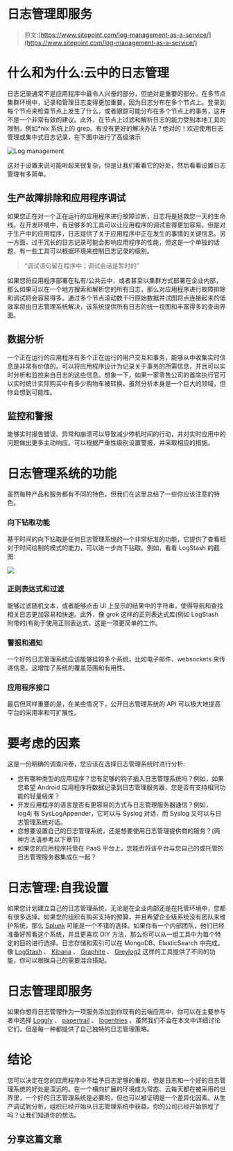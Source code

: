 # 日志管理即服务

> 原文:[https://www.sitepoint.com/log-management-as-a-service/](https://www.sitepoint.com/log-management-as-a-service/)

# 什么和为什么:云中的日志管理

日志记录通常不是应用程序中最令人兴奋的部分，但绝对是重要的部分。在多节点集群环境中，记录和管理日志变得更加重要，因为日志分布在多个节点上。登录到每个节点来检查节点上发生了什么，或者跟踪可能分布在多个节点上的事务，这并不是一个非常有效的建议。此外，在节点上过滤和解析日志的能力受到本地工具的限制，例如*nix 系统上的 grep。有没有更好的解决办法？绝对的！欢迎使用日志管理或集中式日志记录，在下图中进行了高级演示

![Log management](../Images/df1cf04659f5da3af9146ccf450cb522.png)

这对于设置来说可能听起来很复杂，但是让我们看看它的好处，然后看看设置日志管理有多简单。

## 生产故障排除和应用程序调试

如果您正在对一个正在运行的应用程序进行故障诊断，日志将是拯救您一天的生命线。在开发环境中，有足够多的工具可以让应用程序的调试变得更加容易。但是对于生产中的应用程序，日志提供了关于应用程序中正在发生的事情的关键信息。另一方面，过于冗长的日志记录可能会影响应用程序的性能，但这是一个单独的话题，有一些工具可以根据环境来控制日志记录的级别。

> “调试语句留在程序中；调试会话是暂时的”

如果您将应用程序部署在私有/公共云中，或者甚至以集群方式部署在企业内部，那么如果可以在一个地方搜索和解析您的所有日志，那么对应用程序进行故障排除和调试将会容易得多。通过多个节点滚动数千行原始数据并试图将点连接起来的低效率将由日志管理系统解决，该系统提供所有日志的统一视图和丰富得多的查询界面。

## 数据分析

一个正在运行的应用程序有多个正在运行的用户交互和事务，能够从中收集实时信息是非常有价值的。可以将应用程序设计为记录关于事务的所需信息，并且可以实时分析和监控来自日志的这些信息。想象一下，如果一家零售公司的首席执行官可以实时统计实际购买中有多少购物车被转换。虽然分析本身是一个巨大的领域，但你会想到可能性。

## 监控和警报

能够实时报告错误、异常和崩溃可以导致减少停机时间的行动，并对实时应用中的问题做出更多主动响应。可以根据严重性级别设置警报，并采取相应的措施。

# 日志管理系统的功能

虽然每种产品和服务都有不同的特色，但我们在这里总结了一些你应该注意的特色。

### 向下钻取功能

基于时间的向下钻取是任何日志管理系统的一个非常标准的功能，它提供了查看相对于时间绘制的模式的能力，可以进一步向下钻取。例如，看看 LogStash 的截图:

![](../Images/01f4de728cb1ecf85a4ded64eb79e78e.png)

### 正则表达式和过滤

能够过滤随机文本，或者能够点击 UI 上显示的结果中的字符串，使得导航和查找相关日志更加容易和快速。此外，像 grok 这样的正则表达式库(例如 LogStash 附带的)有助于使用正则表达式，这是一项更简单的工作。

### 警报和通知

一个好的日志管理系统应该能够挂钩多个系统，比如电子邮件、websockets 来传递信息。这增加了系统的覆盖范围和有用性。

### 应用程序接口

最后但同样重要的是，在某些情况下，公开日志管理系统的 API 可以极大地提高平台的采用率和可扩展性。

# 要考虑的因素

这是一份明确的调查问卷，您应该在选择日志管理系统时进行分析:

*   您有哪种类型的应用程序？您有足够的钩子插入日志管理系统吗？例如，如果您希望 Android 应用程序将数据记录到日志管理服务器，您是否有支持相同功能的轻量级库？
*   开发应用程序的语言是否有更容易的方式与日志管理服务器通信？例如，log4j 有 SysLogAppender，它可以与 Syslog 对话，而 Syslog 又可以与日志管理系统对话。
*   您想要设置自己的日志管理系统，还是想要使用日志管理提供商的服务？(两种方法请参考以下章节)
*   如果您的应用程序托管在 PaaS 平台上，您能否将该平台与您自己的或托管的日志管理服务器集成在一起？

# 日志管理:自我设置

如果您计划建立自己的日志管理系统，无论是在企业内部还是在托管环境中，您都有很多选择。如果您的组织有购买支持的预算，并且希望企业级系统没有团队来维护系统，那么 [Splunk](http://www.splunk.com/) 可能是一个不错的选择。如果你有一个内部团队，他们已经准备好照看这个系统，并且更喜欢 DIY 方法，那么你可以从一组工具中为每个特定的目的进行选择。日志存储和索引可以在 MongoDB、ElasticSearch 中完成。像 [LogStash](https://www.elastic.co/products/logstash) 、 [Kibana](http://kibana.org/) 、 [Graphite](http://graphite.wikidot.com/) 、 [Greylog2](http://graylog2.org/) 这样的工具提供了不同的功能，你可以根据自己的需要混合搭配。

# 日志管理即服务

如果你想将日志管理作为一项服务添加到你现有的云端应用中，你可以在主要参与者中选择 [Loggly](http://loggly.com/) 、 [papertrail](https://papertrailapp.com/) 、 [logentries](https://logentries.com) 。虽然我们不会在本文中详细讨论它们，但是每一种都提供了自己独特的日志管理策略。

# 结论

您可以决定在您的应用程序中不给予日志足够的重视，但是日志和一个好的日志管理系统的好处是深远的。在一个横向扩展的环境成为常态、云每天都在被采用的世界里，一个好的日志管理系统是必要的，但也可以被证明是一个差异化因素。从生产调试到分析，组织已经开始从日志管理系统中获益。你的公司已经开始旅程了吗？让我们知道你的想法。

## 分享这篇文章